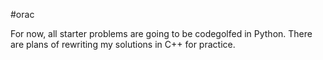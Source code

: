 #orac

For now, all starter problems are going to be codegolfed in Python. There are plans of rewriting my solutions in C++ for practice.